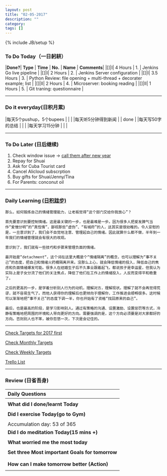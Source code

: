 ```yaml
---
layout: post
title: "02-05-2017"
description: ""
category: 
tags: []
---
```

{% include JB/setup %}

### To Do Today（一日躬耕）


|**Done?**| **Type** | **Time**   | **No.** | **Name** | **Comments**|
|[]|I| 4 Hours    | 1. | Jenkins Go live pipeline | 
|[]|I| 2 Hours    | 2. | Jenkins Server configuration	 |
|[]|I| 3.5 Hours  | 3. | Python Review: file opening + multi-thread + decorater example; list	 |
|[]|II| 2 Hours   | 4. | Microserver: booking reading |
|[]|II| 1 Hours   | 5. | Git traning: questionnaire   |


---

### Do it everyday(日积月累)

|每天5个pushup，5个bupees   | |     |
|每天听5分钟得到新闻      | |	done  |
|每天写50字的总结			 | |    |
|每天学习15分钟            | |    |

---

### To Do Later (日后继续) 

1. Check window issue -> [call them after new year](http://neil526.tripod.com/) 
2. Repay for Shuai
3. Ask for Cuba Tourist card
4. Cancel Alicloud subscrption
5. Buy gifts for Shuai/Jenny/Tina 
6. For Parents: conconut oil

---

### Daily Learning [(日积跬步)](https://yitianxu.github.io/2017/01/05/learning-summary)

```
那么，如何锻炼自己的情绪管理能力，让老板觉得“这个部门交给你我放心”？

首先要意识到要控制情绪。这是最关键的一步，也是最难是一步。因为很多人把爱发脾气当作“爱憎分明”的“真性情”，鄙视那些“虚伪”、“有城府”的人，这其实是很幼稚的。令人安慰的是，一旦意识到了，我们会不自觉地注意、管理起自己的情绪。因此就算什么都不做，半年到一年我们的情绪管理就会有很大的改观。 

意识到了，我们就有一些技巧和步骤来管理负面的情绪。

最开始是“detachment“，这个词在这里大概是个“情绪隔离”的概念，也可以理解为“事不关己”的态度，把自己和情绪火药桶隔离开来。没那么上心，就会降低情绪的投入，降低自己的焦虑和负面情绪爆发可能。很多人在结婚生子后不久事业跟着起飞，都说孩子是幸运星，但我认为实际上是子女分流了他们的关注焦点，降低了他们在工作上的情绪投入，人反而变得平和稳重了。 

之后的更高的一步，是学着分析别人行为的动机，理解对方，理解现状。理解了就不会再觉得荒谬，就不容易生气了。而他人获得你的理解后也更倾向于理解你，工作推进会顺畅很多。这时候可以渐渐地把“事不关己”的态度下调一半，你也开始有了资格“找回原来的自己”。 

最后，也是最高的阶段，是学习影响别人。通过有策略的沟通、设置激励、设置惩罚等方式，冷静有策略地把周围的环境和人带向更好的方向。需要强调的是，这个方向必须要是对大家都好的方向。否则别人也不笨，被你忽悠一次，下次是会记住的。
```

---

[Check Targets for 2017 first](https://yitianxu.github.io/2016/12/30/resolution-for-2017)

[Check Monthly Targets](https://yitianxu.github.io/pages/monthly%20targets/Monthly)

[Check Weekly Targets](https://yitianxu.github.io/pages/weekly%20targets/Weekly%20Targets) 

[Trello List](https://trello.com/b/oYub62ID/goal-of-year-2016-2017)

---

### Review (日省吾身)

| Daily Questions                                    |                                           
|:---------------------------------------------------|
|                                                    |
| **What did I done/learnt Today**| 
|                                                    |
| **Did I exercise Today(go to Gym)**|          
|     |
| Accumulation day: 53 of 365   |
| **Did I do meditation Today(15 mins +)**|          
|     |
|**What worried me the most today**|
|      |
|**Set three Most important Goals for tomorrow**|
|      |
|      |
|**How can I make tomorrow better (Action)**|
|                          |